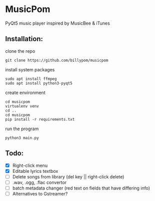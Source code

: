 # MusicPom

PyQt5 music player inspired by MusicBee & iTunes

## Installation:
clone the repo
```
git clone https://github.com/billypom/musicpom
```
install system packages
```
sudo apt install ffmpeg
sudo apt install python3-pyqt5
```
create environment
```
cd musicpom
virtualenv venv
cd ..
cd musicpom
pip install -r requirements.txt
```
run the program
```
python3 main.py
```

## Todo:

- [x] Right-click menu
- [x] Editable lyrics textbox
- [ ] Delete songs from library (del key || right-click delete)
- [ ] .wav, .ogg, .flac convertor
- [ ] batch metadata changer (red text on fields that have differing info)
- [ ] Alternatives to Gstreamer?
